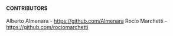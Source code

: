 
#### CONTRIBUTORS

Alberto Almenara - https://github.com/Almenara
Rocío Marchetti - https://github.com/rociomarchetti

